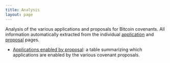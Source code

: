 ```yaml
---
title: Analysis
layout: page
---
```

Analysis of the various applications and proposals for Bitcoin
covenants.  All information automatically extracted from the individual
[application][] and [proposal][] pages.

- [Applications enabled by proposal][enable table]: a table summarizing
  which applications are enabled by the various covenant proposals.

[enable table]: /en/lore/covenants/analysis/enable-table/
[application]: /en/lore/covenants/apps/
[proposal]: /en/lore/covenants/proposals/
